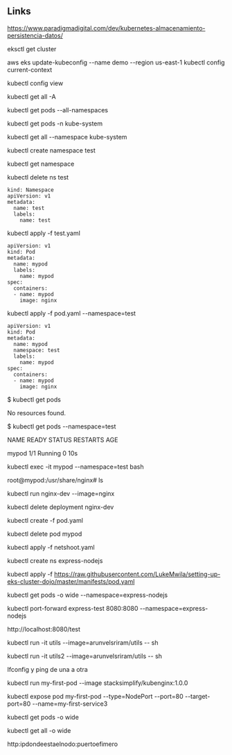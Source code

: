 ## Links
https://www.paradigmadigital.com/dev/kubernetes-almacenamiento-persistencia-datos/

eksctl get cluster

aws eks update-kubeconfig --name demo --region us-east-1
kubectl config current-context

kubectl config view

kubectl get all -A

kubectl get pods --all-namespaces

kubectl get pods -n kube-system

kubectl get all --namespace kube-system

kubectl create namespace test

kubectl get namespace

kubectl delete ns test

```
kind: Namespace
apiVersion: v1
metadata:
  name: test
  labels:
    name: test
```

kubectl apply -f test.yaml

```
apiVersion: v1
kind: Pod
metadata:
  name: mypod
  labels:
    name: mypod
spec:
  containers:
  - name: mypod
    image: nginx
```

kubectl apply -f pod.yaml --namespace=test

```
apiVersion: v1
kind: Pod
metadata:
  name: mypod
  namespace: test
  labels:
    name: mypod
spec:
  containers:
  - name: mypod
    image: nginx

```

$ kubectl get pods

No resources found.

$ kubectl get pods --namespace=test

NAME      READY     STATUS    RESTARTS   AGE

mypod     1/1       Running   0          10s

 kubectl exec -it  mypod --namespace=test bash  
 
root@mypod:/usr/share/nginx# ls



kubectl run nginx-dev --image=nginx

kubectl delete deployment nginx-dev

kubectl create -f pod.yaml

kubectl delete pod mypod

kubectl apply -f netshoot.yaml 


kubectl create ns express-nodejs

kubectl apply -f https://raw.githubusercontent.com/LukeMwila/setting-up-eks-cluster-dojo/master/manifests/pod.yaml

kubectl get pods -o wide --namespace=express-nodejs

kubectl port-forward express-test 8080:8080 --namespace=express-nodejs

http://localhost:8080/test

kubectl run -it utils --image=arunvelsriram/utils -- sh

kubectl run -it utils2 --image=arunvelsriram/utils  -- sh

Ifconfig y ping de una a otra


kubectl run my-first-pod --image stacksimplify/kubenginx:1.0.0

kubectl expose pod my-first-pod --type=NodePort --port=80 --target-port=80 --name=my-first-service3

kubectl get pods -o wide

kubectl get all -o wide

http:ipdondeestaelnodo:puertoefimero
